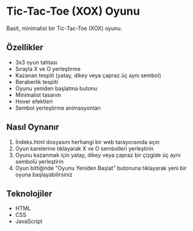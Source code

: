 # Tic-Tac-Toe (XOX) Oyunu

Basit, minimalist bir Tic-Tac-Toe (XOX) oyunu.

## Özellikler

- 3x3 oyun tahtası
- Sırayla X ve O yerleştirme
- Kazanan tespiti (yatay, dikey veya çapraz üç aynı sembol)
- Beraberlik tespiti
- Oyunu yeniden başlatma butonu
- Minimalist tasarım
- Hover efektleri
- Sembol yerleştirme animasyonları

## Nasıl Oynanır

1. İndeks.html dosyasını herhangi bir web tarayıcısında açın
2. Oyun karelerine tıklayarak X ve O sembolleri yerleştirin
3. Oyunu kazanmak için yatay, dikey veya çapraz bir çizgide üç aynı sembolü yerleştirin
4. Oyun bittiğinde "Oyunu Yeniden Başlat" butonuna tıklayarak yeni bir oyuna başlayabilirsiniz

## Teknolojiler

- HTML
- CSS
- JavaScript 